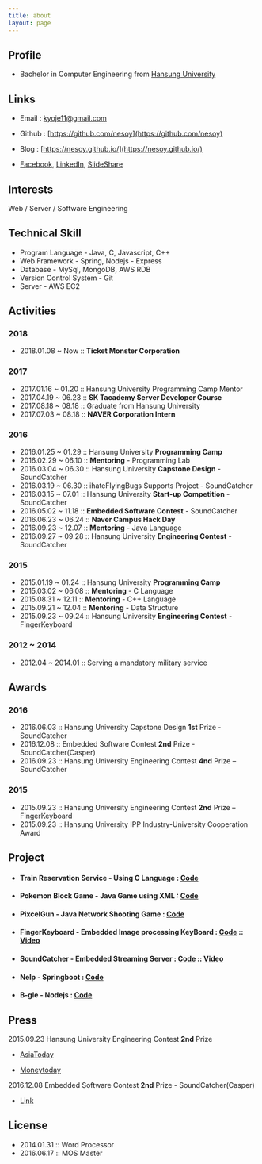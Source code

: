 ```yaml
---
title: about
layout: page
---
```


## Profile
- Bachelor in Computer Engineering from [Hansung University](http://www.hansung.ac.kr/)

## Links

- Email : kyoje11@gmail.com

- Github : [https://github.com/nesoy](https://github.com/nesoy)

- Blog : [https://nesoy.github.io/](https://nesoy.github.io/)

- [Facebook](https://www.facebook.com/Nesoy92),  [LinkedIn](https://www.linkedin.com/in/young-jae-kwon-3514b3141/),           [SlideShare](http://slideshare.net/YoungJaeKwon3)

## Interests
Web / Server / Software Engineering

## Technical Skill
- Program Language - Java, C, Javascript, C++
- Web Framework - Spring, Nodejs - Express
- Database - MySql, MongoDB, AWS RDB
- Version Control System - Git
- Server - AWS EC2

## Activities
### 2018
- 2018.01.08 ~ Now :: **Ticket Monster Corporation**

### 2017
- 2017.01.16 ~ 01.20 :: Hansung University Programming Camp Mentor
- 2017.04.19 ~ 06.23 :: **SK Tacademy Server Developer Course**
- 2017.08.18 ~ 08.18 :: Graduate from Hansung University
- 2017.07.03 ~ 08.18 :: **NAVER Corporation Intern**

### 2016
- 2016.01.25 ~ 01.29 :: Hansung University **Programming Camp**
- 2016.02.29 ~ 06.10 :: **Mentoring** - Programming Lab
- 2016.03.04 ~ 06.30 :: Hansung University **Capstone Design** - SoundCatcher
- 2016.03.19 ~ 06.30 :: ihateFlyingBugs Supports Project - SoundCatcher
- 2016.03.15 ~ 07.01 :: Hansung University **Start-up Competition** - SoundCatcher
- 2016.05.02 ~ 11.18 :: **Embedded Software Contest** - SoundCatcher
- 2016.06.23 ~ 06.24 :: **Naver Campus Hack Day**
- 2016.09.23 ~ 12.07 :: **Mentoring** - Java Language
- 2016.09.27 ~ 09.28 :: Hansung University **Engineering Contest** - SoundCatcher

### 2015
- 2015.01.19 ~ 01.24 :: Hansung University **Programming Camp**
- 2015.03.02 ~ 06.08 :: **Mentoring** - C Language
- 2015.08.31 ~ 12.11 :: **Mentoring** - C++ Language
- 2015.09.21 ~ 12.04 :: **Mentoring** - Data Structure
- 2015.09.23 ~ 09.24 :: Hansung University **Engineering Contest** - FingerKeyboard

### 2012 ~ 2014
- 2012.04 ~ 2014.01 :: Serving a mandatory military service

## Awards
### 2016
- 2016.06.03 :: Hansung University Capstone Design **1st** Prize - SoundCatcher
- 2016.12.08 :: Embedded Software Contest **2nd** Prize - SoundCatcher(Casper)
- 2016.09.23 :: Hansung University Engineering Contest **4nd** Prize – SoundCatcher

### 2015
- 2015.09.23 :: Hansung University Engineering Contest **2nd** Prize – FingerKeyboard
- 2015.09.23 :: Hansung University IPP Industry-University Cooperation Award

## Project
- #### Train Reservation Service - Using C Language : [Code](https://github.com/NESOY/TrainReserveService)
- #### Pokemon Block Game - Java Game using XML : [Code](https://github.com/NESOY/PokemonBlockGame)
- #### PixcelGun - Java Network Shooting Game : [Code](https://github.com/NESOY/PixelGun)
- #### FingerKeyboard - Embedded Image processing KeyBoard : [Code](https://github.com/FingerKeyboard-jh-sm/FingerKeyboard) :: [Video](https://www.youtube.com/watch?v=xI_Y875FghU)
- #### SoundCatcher - Embedded Streaming Server : [Code](https://github.com/SCCasper) :: [Video](https://www.youtube.com/watch?v=h2jTrTSD1wQ)
- #### Nelp - Springboot : [Code](https://github.com/Nelp-dev/Nelp)
- #### B-gle - Nodejs : [Code](https://github.com/B-gle/Server)

## Press
2015.09.23 Hansung University Engineering Contest **2nd** Prize

- [AsiaToday](http://www.asiatoday.co.kr/view.php?key=20151007001927323)

- [Moneytoday](http://www.mt.co.kr/view/mtview.php?type=1&no=2015092423497453318&outlink=1)

2016.12.08 Embedded Software Contest **2nd** Prize - SoundCatcher(Casper)

- [Link](http://eswcontest.com/bbs/board.php?tbl=award&category=2016%B3%E2)

## License
- 2014.01.31 :: Word Processor
- 2016.06.17 :: MOS Master
